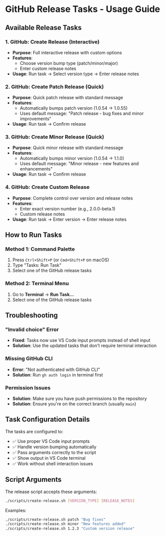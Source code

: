 # GitHub Release Tasks - Usage Guide

## Available Release Tasks

### 1. **GitHub: Create Release (Interactive)** 
- **Purpose**: Full interactive release with custom options
- **Features**: 
  - Choose version bump type (patch/minor/major)
  - Enter custom release notes
- **Usage**: Run task → Select version type → Enter release notes

### 2. **GitHub: Create Patch Release (Quick)**
- **Purpose**: Quick patch release with standard message
- **Features**: 
  - Automatically bumps patch version (1.0.54 → 1.0.55)
  - Uses default message: "Patch release - bug fixes and minor improvements"
- **Usage**: Run task → Confirm release

### 3. **GitHub: Create Minor Release (Quick)**
- **Purpose**: Quick minor release with standard message  
- **Features**:
  - Automatically bumps minor version (1.0.54 → 1.1.0)
  - Uses default message: "Minor release - new features and enhancements"
- **Usage**: Run task → Confirm release

### 4. **GitHub: Create Custom Release**
- **Purpose**: Complete control over version and release notes
- **Features**:
  - Enter exact version number (e.g., 2.0.0-beta.1)
  - Custom release notes
- **Usage**: Run task → Enter version → Enter release notes

## How to Run Tasks

### Method 1: Command Palette
1. Press `Ctrl+Shift+P` (or `Cmd+Shift+P` on macOS)
2. Type "Tasks: Run Task"
3. Select one of the GitHub release tasks

### Method 2: Terminal Menu
1. Go to **Terminal** → **Run Task...**
2. Select one of the GitHub release tasks

## Troubleshooting

### "Invalid choice" Error
- **Fixed**: Tasks now use VS Code input prompts instead of shell input
- **Solution**: Use the updated tasks that don't require terminal interaction

### Missing GitHub CLI
- **Error**: "Not authenticated with GitHub CLI"
- **Solution**: Run `gh auth login` in terminal first

### Permission Issues
- **Solution**: Make sure you have push permissions to the repository
- **Solution**: Ensure you're on the correct branch (usually `main`)

## Task Configuration Details

The tasks are configured to:
- ✅ Use proper VS Code input prompts
- ✅ Handle version bumping automatically  
- ✅ Pass arguments correctly to the script
- ✅ Show output in VS Code terminal
- ✅ Work without shell interaction issues

## Script Arguments

The release script accepts these arguments:
```bash
./scripts/create-release.sh [VERSION_TYPE] [RELEASE_NOTES]
```

Examples:
```bash
./scripts/create-release.sh patch "Bug fixes"
./scripts/create-release.sh minor "New features added"  
./scripts/create-release.sh 1.2.3 "Custom version release"
```
